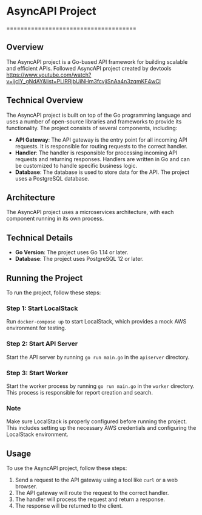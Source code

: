 


# AsyncAPI Project
=====================================

## Overview

The AsyncAPI project is a Go-based API framework for building scalable and efficient APIs.
Followed AsyncAPI project created by devtools https://www.youtube.com/watch?v=jjcIY_gNdAY&list=PLlRRjbUiNHm3fcvjiSnAa4n3zqmKF4wCl

## Technical Overview

The AsyncAPI project is built on top of the Go programming language and uses a number of open-source libraries and frameworks to provide its functionality. The project consists of several components, including:

* **API Gateway**: The API gateway is the entry point for all incoming API requests. It is responsible for routing requests to the correct handler.
* **Handler**: The handler is responsible for processing incoming API requests and returning responses. Handlers are written in Go and can be customized to handle specific business logic.
* **Database**: The database is used to store data for the API. The project uses a PostgreSQL database.

## Architecture

The AsyncAPI project uses a microservices architecture, with each component running in its own process.

## Technical Details

* **Go Version**: The project uses Go 1.14 or later.
* **Database**: The project uses PostgreSQL 12 or later.

## Running the Project

To run the project, follow these steps:

### Step 1: Start LocalStack

Run `docker-compose up` to start LocalStack, which provides a mock AWS environment for testing.

### Step 2: Start API Server

Start the API server by running `go run main.go` in the `apiserver` directory.

### Step 3: Start Worker

Start the worker process by running `go run main.go` in the `worker` directory. This process is responsible for report creation and search.

### Note

Make sure LocalStack is properly configured before running the project. This includes setting up the necessary AWS credentials and configuring the LocalStack environment.

## Usage

To use the AsyncAPI project, follow these steps:

1. Send a request to the API gateway using a tool like `curl` or a web browser.
2. The API gateway will route the request to the correct handler.
3. The handler will process the request and return a response.
4. The response will be returned to the client.
